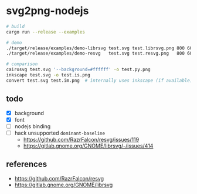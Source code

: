 # svg2png-nodejs

```sh
# build
cargo run --release --examples

# demo
./target/release/examples/demo-librsvg test.svg test.librsvg.png 800 600
./target/release/examples/demo-resvg   test.svg test.resvg.png   800 600

# comparison
cairosvg test.svg '--background=#ffffff' -o test.py.png
inkscape test.svg -o test.is.png
convert test.svg test.im.png  # internally uses inkscape (if available) or librsvg
```

## todo

- [x] background
- [x] font
- [ ] nodejs binding
- [ ] hack unsupported `dominant-baseline`
  - https://github.com/RazrFalcon/resvg/issues/119
  - https://gitlab.gnome.org/GNOME/librsvg/-/issues/414

## references

- https://github.com/RazrFalcon/resvg
- https://gitlab.gnome.org/GNOME/librsvg
